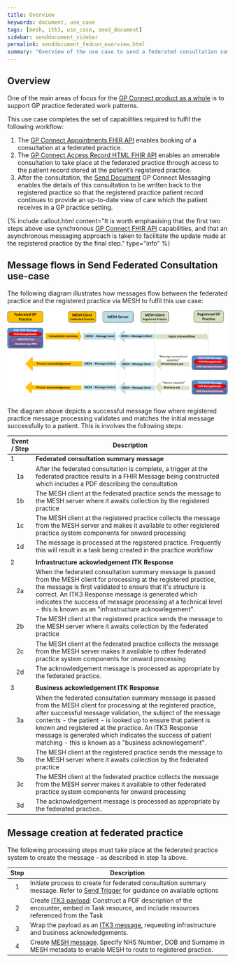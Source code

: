 ```yaml
---
title: Overview
keywords: document, use_case
tags: [mesh, itk3, use_case, send_document]
sidebar: senddocument_sidebar
permalink: senddocument_fedcon_overview.html
summary: "Overview of the use case to send a federated consultation summary to the registered practice of a patient."
---
```


## Overview ##
One of the main areas of focus for the [GP Connect product as a whole](index.html)  is to support GP practice federated work patterns. 
 
This use case completes the set of capabilities required to fulfil the following workflow:

1.	The [GP Connect Appointments FHIR API](https://nhsconnect.github.io/gpconnect/appointments.html) enables booking of a consultation at a federated practice.
2.	The [GP Connect Access Record HTML FHIR API](https://developer.nhs.uk/apis/gpconnect-0-5-0/accessrecord.html) enables an amenable consultation to take place at the federated practice through access to the patient record stored at the patient’s registered practice.
3.	After the consultation, the [Send Document](senddocument.html) GP Connect Messaging enables the details of this consultation to be written back to the registered practice so that the registered practice patient record continues to provide an up-to-date view of care which the patient receives in a GP practice setting.

{% include callout.html content="It is worth emphasising that the first two steps above use synchronous [GP Connect FHIR API](https://nhsconnect.github.io/gpconnect/) capabilities, and that an asynchronous messaging approach is taken to facilitate the update made at the registered practice by the final step." type="info" %}


## Message flows in Send Federated Consultation use-case ##

The following diagram illustrates how messages flow between the federated practice and the registered practice via MESH to fulfil this use case:

![Federated Consultation Sequence Diagram](images/senddocument/federated_consultation_sequence.png) 

The diagram above depicts a successful message flow where registered practice message processing validates and matches the initial message successfully to a patient. This is involves the following steps:

| Event / Step | Description |
|------|-------------|
| 1    | **Federated consultation summary message** |
| <center>1a</center>   | After the federated consultation is complete, a trigger at the federated practice results in a FHIR Message being constructed which includes a PDF describing the consultation  |
| <center>1b</center>   | The MESH client at the federated practice sends the message to the MESH server where it awaits collection by the registered practice |
| <center>1c</center>   | The MESH client at the registered practice collects the message from the MESH server and makes it available to other registered practice system components for onward processing |
| <center>1d</center>   | The message is processed at the registered practice. Frequently this will result in a task being created in the practice workflow |
|      |      |
| 2    | **Infrastructure ackowledgement ITK Response** |
| <center>2a</center>   | When the federated consultation summary message is passed from the MESH client for processing at the registered practice, the message is first validated to ensure that it's structure is correct. An ITK3 Response message is generated which indicates the success of message processing at a technical level - this is known as an "infrastructure acknowlegement".  |
|  <center>2b</center>    | The MESH client at the registered practice sends the message to the MESH server where it awaits collection by the federated practice |
|  <center>2c</center>    | The MESH client at the federated practice collects the message from the MESH server  makes it available to other federated practice system components for onward processing |
|  <center>2d</center>    | The acknowledgement message is processed as appropriate by the federated practice.  |
|      |      |
| 3    | **Business ackowledgement ITK Response** |
|  <center>3a</center>   | When the federated consultation summary message is passed from the MESH client for processing at the registered practice, after successful message validation, the subject of the message contents - the patient - is looked up to ensure that patient is known and registered at the practice. An ITK3 Response message is generated which indicates the success of patient matching - this is known as a "business acknowlegement".  |
| <center>3b</center>    | The MESH client at the registered practice sends the message to the MESH server where it awaits collection by the federated practice |
| <center>3c</center>    | The MESH client at the federated practice collects the message from the MESH server  makes it available to other federated practice system components for onward processing |
| <center>3d</center>    | The acknowledgement message is processed as appropriate by the federated practice.  |

 
## Message creation at federated practice ##

The following processing steps must take place at the federated practice system to create the message - as described in step 1a above.

| Step | Description |
|------|-------------|
| <center>1</center>   | Initiate process to create for federated consultation summary message. Refer to [Send Trigger](senddocument_fedcon_trigger.html) for guidance on available options |	
| <center>2</center>   | Create [ITK3 payload](senddocument_fedcon_payload.html): Construct a PDF description of the encounter, embed in Task resource, and include resources referenced from the Task |
| <center>3</center>   | Wrap the payload as an [ITK3 message](senddocument_fedcon_itk3.html), requesting infrastructure and business acknowledgements. |
| <center>4</center>   | Create [MESH message](senddocument_fedcon_mesh.html). Specify NHS Number, DOB and Surname in MESH metadata to enable MESH to route to registered practice. |
